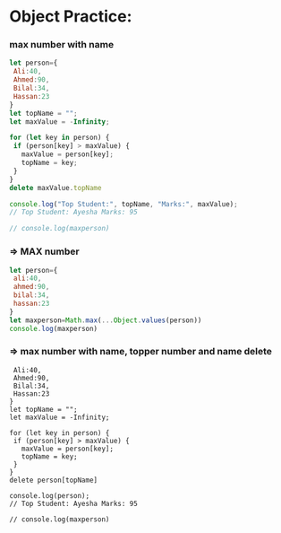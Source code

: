 # Object Practice:
 ### max number with name

 ```javascript
let person={
  Ali:40,
  Ahmed:90,
  Bilal:34,
  Hassan:23
}
let topName = "";
let maxValue = -Infinity;

for (let key in person) {
  if (person[key] > maxValue) {
    maxValue = person[key];
    topName = key;
  }
}
delete maxValue.topName

console.log("Top Student:", topName, "Marks:", maxValue);
// Top Student: Ayesha Marks: 95

// console.log(maxperson) 
 ```

### => MAX number 

 ```javascript
let person={
  ali:40,
  ahmed:90,
  bilal:34,
  hassan:23
}
let maxperson=Math.max(...Object.values(person))
console.log(maxperson)
 ```
### => max number with name, topper number and name delete
``` let person={
 Ali:40,
 Ahmed:90,
 Bilal:34,
 Hassan:23
}
let topName = "";
let maxValue = -Infinity;

for (let key in person) {
 if (person[key] > maxValue) {
   maxValue = person[key];
   topName = key;
 }
}
delete person[topName]

console.log(person);
// Top Student: Ayesha Marks: 95

// console.log(maxperson) 
```
